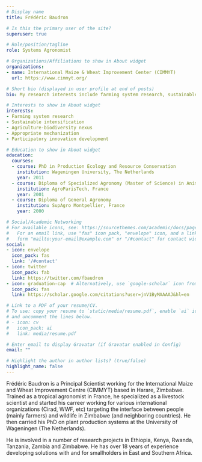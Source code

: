 ```yaml
---
# Display name
title: Frédéric Baudron

# Is this the primary user of the site?
superuser: true

# Role/position/tagline
role: Systems Agronomist

# Organizations/Affiliations to show in About widget
organizations:
- name: International Maize & Wheat Improvement Center (CIMMYT)
  url: https://www.cimmyt.org/

# Short bio (displayed in user profile at end of posts)
bio: My research interests include farming system research, sustainable intenification, agriculture-biodiversity nexus, appropriate mechanization and participatory innovation development.

# Interests to show in About widget
interests:
- Farming system research
- Sustainable intensification
- Agriculture-biodiversity nexus
- Appropriate mechanization
- Participatory innovation development

# Education to show in About widget
education:
  courses:
  - course: PhD in Production Ecology and Resource Conservation
    institution: Wageningen University, The Netherlands
    year: 2011
  - course: Diploma of Specialized Agronomy (Master of Science) in Animal Science
    institution: AgroParisTech, France
    year: 2001
  - course: Diploma of General Agronomy
    institution: SupAgro Montpellier, France
    year: 2000

# Social/Academic Networking
# For available icons, see: https://sourcethemes.com/academic/docs/page-builder/#icons
#   For an email link, use "fas" icon pack, "envelope" icon, and a link in the
#   form "mailto:your-email@example.com" or "/#contact" for contact widget.
social:
- icon: envelope
  icon_pack: fas
  link: '/#contact'
- icon: twitter
  icon_pack: fab
  link: https://twitter.com/fbaudron
- icon: graduation-cap  # Alternatively, use `google-scholar` icon from `ai` icon pack
  icon_pack: fas
  link: https://scholar.google.com/citations?user=jnV1ByMAAAAJ&hl=en

# Link to a PDF of your resume/CV.
# To use: copy your resume to `static/media/resume.pdf`, enable `ai` icons in `params.toml`, 
# and uncomment the lines below.
# - icon: cv
#   icon_pack: ai
#   link: media/resume.pdf

# Enter email to display Gravatar (if Gravatar enabled in Config)
email: ""

# Highlight the author in author lists? (true/false)
highlight_name: false
---
```


Frédéric Baudron is a Principal Scientist working for the International Maize and Wheat Improvement Centre (CIMMYT) based in Harare, Zimbabwe. Trained as a tropical agronomist in France, he specialized as a livestock scientist and started his carreer working for various international organizations (Cirad, WWF, etc) targeting the interface between people (mainly farmers) and wildlife in Zimbabwe (and neighboring countries). He then carried his PhD on plant production systems at the University of Wageningen (The Netherlands).

He is involved in a number of research projects in Ethiopia, Kenya, Rwanda, Tanzania, Zambia and Zimbabwe. He has over 18 years of experience developing solutions with and for smallholders in East and Southern Africa.

